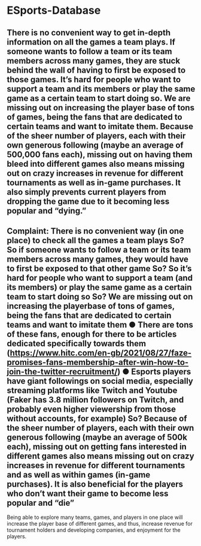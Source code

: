 # ESports-Database

There is no convenient way to get in-depth information on all the games a team plays. If someone wants to follow a team or its team members across many games, they are stuck behind the wall of having to first be exposed to those games. It’s hard for people who want to support a team and its members or play the same game as a certain team to start doing so. We are missing out on increasing the player base of tons of games, being the fans that are dedicated to certain teams and want to imitate them. Because of the sheer number of players, each with their own generous following (maybe an average of 500,000 fans each), missing out on having them bleed into different games also means missing out on crazy increases in revenue for different tournaments as well as in-game purchases. It also simply prevents current players from dropping the game due to it becoming less popular and “dying.”
-------------------------------------------------------------------------------------------------------------------------------
Complaint: There is no convenient way (in one place) to check all the games a team plays
So? So if someone wants to follow a team or its team members across many games, they would have to first be exposed to that other game
So? So it’s hard for people who want to support a team (and its members) or play the same game as a certain team to start doing so
So? We are missing out on increasing the playerbase of tons of games, being the fans that are dedicated to certain teams and want to imitate them
●	There are tons of these fans, enough for there to be articles dedicated specifically towards them (https://www.hitc.com/en-gb/2021/08/27/faze-promises-fans-membership-after-win-how-to-join-the-twitter-recruitment/)
●	Esports players have giant followings on social media, especially streaming platforms like Twitch and Youtube (Faker has 3.8 million followers on Twitch, and probably even higher viewership from those without accounts, for example)
So? Because of the sheer number of players, each with their own generous following (maybe an average of 500k each), missing out on getting fans interested in different games also means missing out on crazy increases in revenue for different tournaments and as well as within games (in-game purchases). It is also beneficial for the players who don’t want their game to become less popular and “die”
-------------------------------------------------------------------------------------------------------------------------------
Being able to explore many teams, games, and players in one place will increase the player base of different games, and thus, increase revenue for tournament holders and developing companies, and enjoyment for the players.

